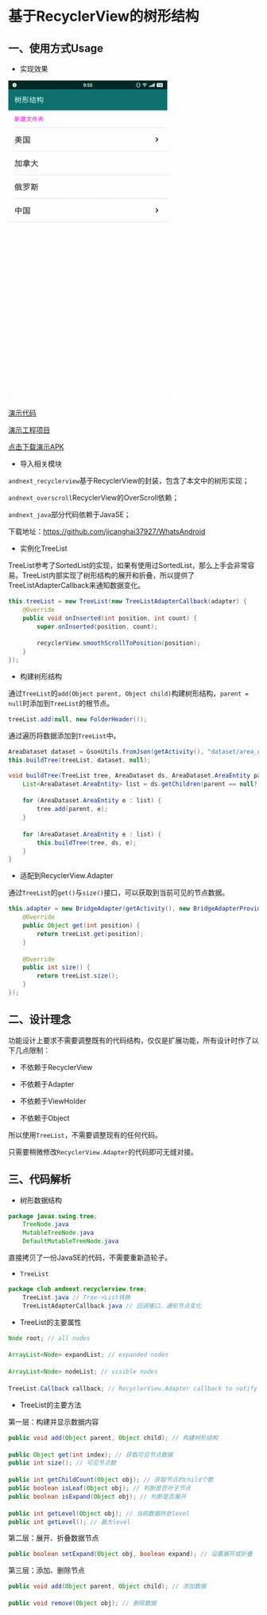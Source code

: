# 基于RecyclerView的树形结构

## 一、使用方式Usage

* 实现效果

![树形结构](./rv_tree_demo.gif)

[演示代码](https://github.com/jicanghai37927/WhatsAndroid/blob/master/andnext_app_whatsandroid/src/main/java/com/haiyunshan/demo/recyclerview/TreeRVDemoFragment.java)  

[演示工程项目](https://github.com/jicanghai37927/WhatsAndroid)

[点击下载演示APK](https://raw.githubusercontent.com/jicanghai37927/WhatsAndroid/master/release/andnext_app_whatsandroid-release.apk)


* 导入相关模块

`andnext_recyclerview`基于RecyclerView的封装，包含了本文中的树形实现；

`andnext_overscroll`RecyclerView的OverScroll依赖；

`andnext_java`部分代码依赖于JavaSE；

下载地址：https://github.com/jicanghai37927/WhatsAndroid



* 实例化TreeList

TreeList参考了SortedList的实现，如果有使用过SortedList，那么上手会非常容易。TreeList内部实现了树形结构的展开和折叠，所以提供了TreeListAdapterCallback来通知数据变化。

```Java
this.treeList = new TreeList(new TreeListAdapterCallback(adapter) {
    @Override
    public void onInserted(int position, int count) {
        super.onInserted(position, count);

        recyclerView.smoothScrollToPosition(position);
    }
});
```



* 构建树形结构

通过`TreeList`的`add(Object parent, Object child)`构建树形结构，`parent = null`时添加到`TreeList`的根节点。

```Java
treeList.add(null, new FolderHeader());
```

通过遍历将数据添加到`TreeList`中。

```Java
AreaDataset dataset = GsonUtils.fromJson(getActivity(), "dataset/area_ds.json", AreaDataset.class);
this.buildTree(treeList, dataset, null);
```

```Java
void buildTree(TreeList tree, AreaDataset ds, AreaDataset.AreaEntity parent) {
    List<AreaDataset.AreaEntity> list = ds.getChildren(parent == null? "": parent.getId(), null);

    for (AreaDataset.AreaEntity e : list) {
        tree.add(parent, e);
    }

    for (AreaDataset.AreaEntity e : list) {
        this.buildTree(tree, ds, e);
    }
}
```



* 适配到RecyclerView.Adapter

通过`TreeList`的`get()`与`size()`接口，可以获取到当前可见的节点数据。

```Java
this.adapter = new BridgeAdapter(getActivity(), new BridgeAdapterProvider() {
    @Override
    public Object get(int position) {
        return treeList.get(position);
    }

    @Override
    public int size() {
        return treeList.size();
    }
});
```



## 二、设计理念

功能设计上要求不需要调整既有的代码结构，仅仅是扩展功能，所有设计时作了以下几点限制：

* 不依赖于RecyclerView

* 不依赖于Adapter
* 不依赖于ViewHolder
* 不依赖于Object

所以使用`TreeList`，不需要调整现有的任何代码。

只需要稍微修改`RecyclerView.Adapter`的代码即可无缝对接。



## 三、代码解析

* 树形数据结构

```Java
package javax.swing.tree;
	TreeNode.java
	MutableTreeNode.java
	DefaultMutableTreeNode.java
```

直接拷贝了一份JavaSE的代码，不需要重新造轮子。

* `TreeList`

```Java
package club.andnext.recyclerview.tree;
	TreeList.java // Tree->List转换
	TreeListAdapterCallback.java // 回调接口，通知节点变化
```

* TreeList的主要属性

```Java
Node root; // all nodes

ArrayList<Node> expandList; // expanded nodes

ArrayList<Node> nodeList; // visible nodes

TreeList.Callback callback; // RecyclerView.Adapter callback to notify changed
```

* TreeList的主要方法

第一层：构建并显示数据内容

```Java
public void add(Object parent, Object child); // 构建树形结构

public Object get(int index); // 获取可见节点数据
public int size(); // 可见节点数

public int getChildCount(Object obj); // 获取节点的child个数
public boolean isLeaf(Object obj); // 判断是否叶子节点
public boolean isExpand(Object obj); // 判断是否展开

public int getLevel(Object obj); // 当前数据所处level
public int getLevel(); // 最大level
```

第二层：展开、折叠数据节点

```Java
public boolean setExpand(Object obj, boolean expand); // 设置展开或折叠
```

第三层：添加、删除节点

```Java
public void add(Object parent, Object child); // 添加数据

public void remove(Object obj); // 删除数据
```

